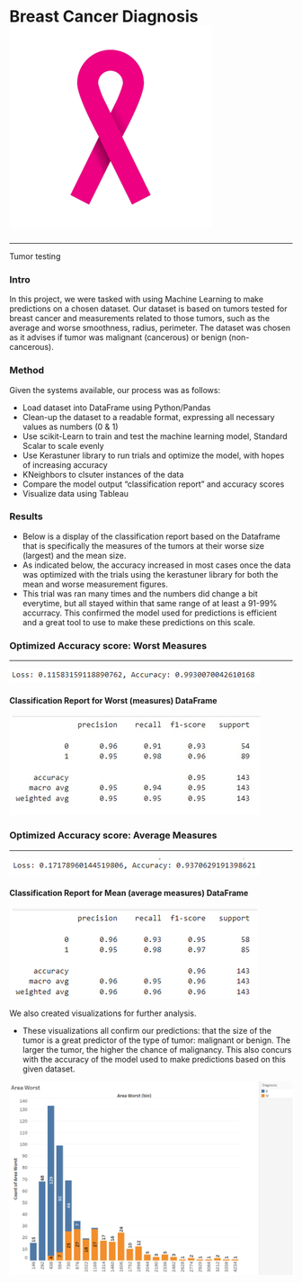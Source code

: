 # Breast Cancer Diagnosis ![ribbon](ribbon.png)
--------------------------------------
Tumor testing
### Intro
In this project, we were tasked with using Machine Learning to make predictions on a chosen dataset. Our dataset is based on tumors tested for breast cancer and measurements related to those tumors, such as the average and worse smoothness, radius, perimeter. The dataset was chosen as it advises if tumor was malignant (cancerous) or benign  (non-cancerous).


### Method
Given the systems available, our process was as follows:
- Load dataset into DataFrame using Python/Pandas
- Clean-up the dataset to a readable format, expressing all necessary values as numbers (0 & 1)
- Use scikit-Learn to train and test the machine learning model, Standard Scalar to scale evenly
- Use Kerastuner library to run trials and optimize the model, with hopes of increasing accuracy
- KNeighbors to clsuter instances of the data
- Compare the model output “classification report” and accuracy scores
- Visualize data using Tableau


### Results
- Below is a display of the classification report based on the Dataframe that is specifically the measures of the tumors at their worse size (largest) and the mean size. 
- As indicated below, the accuracy increased in most cases once the data was optimized with the trials using the kerastuner library for both the mean and worse  measurement figures.
- This trial was ran many times and the numbers did change a bit everytime, but all stayed within that same range of at least a 91-99% accurracy. This confirmed the model used for predictions is efficient and a great tool to use to make these predictions on this scale.


### Optimized Accuracy score: Worst Measures
-------------------------------------------
![acc_worse](acc_worse.png)
#### Classification Report for Worst (measures) DataFrame
![Class_report](class_report_worse.png)


### Optimized Accuracy score: Average Measures
------------------------------------------------ 
![mean](acc_mean.PNG)
#### Classification Report for Mean (average measures) DataFrame
![M_Class_report](class_report_mean.png) 


We also created visualizations for further analysis.
  - These visualizations all confirm our predictions: that the size of the tumor is a great predictor of the type of tumor: malignant or benign. The larger the tumor,     the higher the chance of malignancy. This also concurs with the accuracy of the model used to make predictions based on this given dataset.
  
![area](Area_worst_visualization.png)
